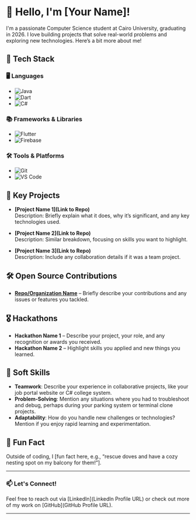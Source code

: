 # 👋 Hello, I'm [Your Name]!

I'm a passionate Computer Science student at Cairo University, graduating in 2026. I love building projects that solve real-world problems and exploring new technologies. Here’s a bit more about me!

## 🚀 Tech Stack

### 🖥️ Languages
- ![Java](https://img.shields.io/badge/Java-%23F7B700?style=flat&logo=java&logoColor=white)
- ![Dart](https://img.shields.io/badge/Dart-%230175C2?style=flat&logo=dart&logoColor=white)
- ![C#](https://img.shields.io/badge/C%23-%23239120?style=flat&logo=c-sharp&logoColor=white)

### 📚 Frameworks & Libraries
- ![Flutter](https://img.shields.io/badge/Flutter-%230256D3?style=flat&logo=flutter&logoColor=white)
- ![Firebase](https://img.shields.io/badge/Firebase-%23FFCB2B?style=flat&logo=firebase&logoColor=white)

### 🛠️ Tools & Platforms
- ![Git](https://img.shields.io/badge/Git-%23F1502F?style=flat&logo=git&logoColor=white)
- ![VS Code](https://img.shields.io/badge/VS%20Code-%23007ACC?style=flat&logo=visual-studio-code&logoColor=white)


## 🌟 Key Projects
- **[Project Name 1](Link to Repo)**  
  Description: Briefly explain what it does, why it’s significant, and any key technologies used.
  
- **[Project Name 2](Link to Repo)**  
  Description: Similar breakdown, focusing on skills you want to highlight.

- **[Project Name 3](Link to Repo)**  
  Description: Include any collaboration details if it was a team project.

## 🛠 Open Source Contributions
- **[Repo/Organization Name](Link)** – Briefly describe your contributions and any issues or features you tackled.

## 🎖 Hackathons
- **Hackathon Name 1** – Describe your project, your role, and any recognition or awards you received.
- **Hackathon Name 2** – Highlight skills you applied and new things you learned.

## 🌱 Soft Skills
- **Teamwork**: Describe your experience in collaborative projects, like your job portal website or C# college system.
- **Problem-Solving**: Mention any situations where you had to troubleshoot and debug, perhaps during your parking system or terminal clone projects.
- **Adaptability**: How do you handle new challenges or technologies? Mention if you enjoy rapid learning and experimentation.

## 🎉 Fun Fact
Outside of coding, I [fun fact here, e.g., “rescue doves and have a cozy nesting spot on my balcony for them!”].

---

### 📫 Let's Connect!
Feel free to reach out via [LinkedIn](LinkedIn Profile URL) or check out more of my work on [GitHub](GitHub Profile URL).

---

